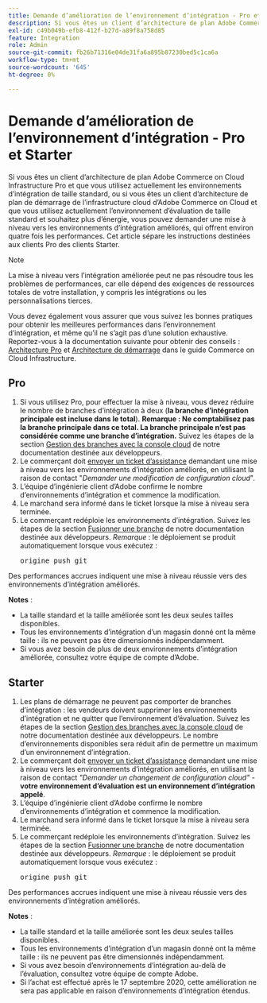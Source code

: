```yaml
---
title: Demande d’amélioration de l’environnement d’intégration - Pro et Starter
description: Si vous êtes un client d’architecture de plan Adobe Commerce on Cloud Infrastructure Pro et que vous utilisez actuellement les environnements d’intégration de taille standard, ou si vous êtes un client d’architecture de plan de démarrage de l’infrastructure cloud d’Adobe Commerce on Cloud et que vous utilisez actuellement l’environnement d’évaluation de taille standard et souhaitez plus d’énergie, vous pouvez demander une mise à niveau vers les environnements d’intégration améliorés, qui offrent environ quatre fois les performances. Cet article sépare les instructions destinées aux clients Pro des clients Starter.
exl-id: c49b049b-efb8-412f-b27d-a89f8a758d85
feature: Integration
role: Admin
source-git-commit: fb26b71316e04de31fa6a895b87230bed5c1ca6a
workflow-type: tm+mt
source-wordcount: '645'
ht-degree: 0%

---
```


# Demande d’amélioration de l’environnement d’intégration - Pro et Starter

Si vous êtes un client d’architecture de plan Adobe Commerce on Cloud Infrastructure Pro et que vous utilisez actuellement les environnements d’intégration de taille standard, ou si vous êtes un client d’architecture de plan de démarrage de l’infrastructure cloud d’Adobe Commerce on Cloud et que vous utilisez actuellement l’environnement d’évaluation de taille standard et souhaitez plus d’énergie, vous pouvez demander une mise à niveau vers les environnements d’intégration améliorés, qui offrent environ quatre fois les performances. Cet article sépare les instructions destinées aux clients Pro des clients Starter.

>[!NOTE]
>
> La mise à niveau vers l’intégration améliorée peut ne pas résoudre tous les problèmes de performances, car elle dépend des exigences de ressources totales de votre installation, y compris les intégrations ou les personnalisations tierces.
>
> Vous devez également vous assurer que vous suivez les bonnes pratiques pour obtenir les meilleures performances dans l’environnement d’intégration, et même qu’il ne s’agit pas d’une solution exhaustive. Reportez-vous à la documentation suivante pour obtenir des conseils : [Architecture Pro](https://experienceleague.adobe.com/en/docs/commerce-cloud-service/user-guide/architecture/pro-architecture#integration-environment) et [Architecture de démarrage](https://experienceleague.adobe.com/en/docs/commerce-cloud-service/user-guide/architecture/starter-architecture#staging-environment) dans le guide Commerce on Cloud Infrastructure.

## Pro

1. Si vous utilisez Pro, pour effectuer la mise à niveau, vous devez réduire le nombre de branches d’intégration à deux (**la branche d’intégration principale est incluse dans le total**). **Remarque : Ne comptabilisez pas la branche principale dans ce total. La branche principale n’est pas considérée comme une branche d’intégration.** Suivez les étapes de la section [Gestion des branches avec la console cloud](https://experienceleague.adobe.com/docs/commerce-cloud-service/user-guide/project/console-branches.html) de notre documentation destinée aux développeurs.
1. Le commerçant doit [envoyer un ticket d’assistance](/help/help-center-guide/help-center/magento-help-center-user-guide.md#submit-ticket) demandant une mise à niveau vers les environnements d’intégration améliorés, en utilisant la raison de contact &quot;*Demander une modification de configuration cloud*&quot;.
1. L’équipe d’ingénierie client d’Adobe confirme le nombre d’environnements d’intégration et commence la modification.
1. Le marchand sera informé dans le ticket lorsque la mise à niveau sera terminée.
1. Le commerçant redéploie les environnements d’intégration. Suivez les étapes de la section [Fusionner une branche](https://devdocs.magento.com/cloud/env/environments-start.html#merge) de notre documentation destinée aux développeurs. *Remarque* : le déploiement se produit automatiquement lorsque vous exécutez : <pre>origine push git <branch-name></pre>

Des performances accrues indiquent une mise à niveau réussie vers des environnements d’intégration améliorés.

**Notes** :

* La taille standard et la taille améliorée sont les deux seules tailles disponibles.
* Tous les environnements d’intégration d’un magasin donné ont la même taille : ils ne peuvent pas être dimensionnés indépendamment.
* Si vous avez besoin de plus de deux environnements d’intégration améliorée, consultez votre équipe de compte d’Adobe.

## Starter

1. Les plans de démarrage ne peuvent pas comporter de branches d’intégration : les vendeurs doivent supprimer les environnements d’intégration et ne quitter que l’environnement d’évaluation. Suivez les étapes de la section [Gestion des branches avec la console cloud](https://experienceleague.adobe.com/docs/commerce-cloud-service/user-guide/project/console-branches.html) de notre documentation destinée aux développeurs. Le nombre d’environnements disponibles sera réduit afin de permettre un maximum d’un environnement d’intégration.
1. Le commerçant doit [envoyer un ticket d’assistance](/help/help-center-guide/help-center/magento-help-center-user-guide.md#submit-ticket) demandant une mise à niveau vers les environnements d’intégration améliorés, en utilisant la raison de contact *&quot;Demander un changement de configuration cloud&quot;* - **votre environnement d’évaluation est un environnement d’intégration appelé**.
1. L’équipe d’ingénierie client d’Adobe confirme le nombre d’environnements d’intégration et commence la modification.
1. Le marchand sera informé dans le ticket lorsque la mise à niveau sera terminée.
1. Le commerçant redéploie les environnements d’intégration. Suivez les étapes de la section [Fusionner une branche](https://devdocs.magento.com/cloud/env/environments-start.html#merge) de notre documentation destinée aux développeurs. *Remarque* : le déploiement se produit automatiquement lorsque vous exécutez : <pre>origine push git <branch-name></pre>

Des performances accrues indiquent une mise à niveau réussie vers des environnements d’intégration améliorés.

**Notes** :

* La taille standard et la taille améliorée sont les deux seules tailles disponibles.
* Tous les environnements d’intégration d’un magasin donné ont la même taille : ils ne peuvent pas être dimensionnés indépendamment.
* Si vous avez besoin d’environnements d’intégration au-delà de l’évaluation, consultez votre équipe de compte Adobe.
* Si l’achat est effectué après le 17 septembre 2020, cette amélioration ne sera pas applicable en raison d’environnements d’intégration étendus.
